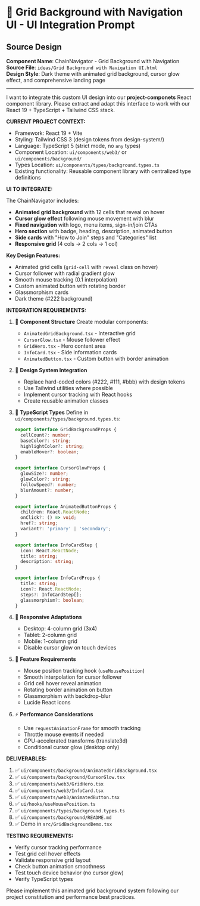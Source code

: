 # 🎯 Grid Background with Navigation UI - UI Integration Prompt

## Source Design
**Component Name**: ChainNavigator - Grid Background with Navigation  
**Source File**: `ideas/Grid Background with Navigation UI.html`  
**Design Style**: Dark theme with animated grid background, cursor glow effect, and comprehensive landing page

---

I want to integrate this custom UI design into our **project-componets** React component library. Please extract and adapt this interface to work with our React 19 + TypeScript + Tailwind CSS stack.

**CURRENT PROJECT CONTEXT:**
- Framework: React 19 + Vite
- Styling: Tailwind CSS 3 (design tokens from design-system/)
- Language: TypeScript 5 (strict mode, no `any` types)
- Component Location: `ui/components/web3/` or `ui/components/background/`
- Types Location: `ui/components/types/background.types.ts`
- Existing functionality: Reusable component library with centralized type definitions

**UI TO INTEGRATE:**

The ChainNavigator includes:
- **Animated grid background** with 12 cells that reveal on hover
- **Cursor glow effect** following mouse movement with blur
- **Fixed navigation** with logo, menu items, sign-in/join CTAs
- **Hero section** with badge, heading, description, animated button
- **Side cards** with "How to Join" steps and "Categories" list
- **Responsive grid** (4 cols → 2 cols → 1 col)

**Key Design Features:**
- Animated grid cells (`grid-cell` with `reveal` class on hover)
- Cursor follower with radial gradient glow
- Smooth mouse tracking (0.1 interpolation)
- Custom animated button with rotating border
- Glassmorphism cards
- Dark theme (#222 background)

**INTEGRATION REQUIREMENTS:**

1. 🔄 **Component Structure**
   Create modular components:
   - `AnimatedGridBackground.tsx` - Interactive grid
   - `CursorGlow.tsx` - Mouse follower effect
   - `GridHero.tsx` - Hero content area
   - `InfoCard.tsx` - Side information cards
   - `AnimatedButton.tsx` - Custom button with border animation

2. 🎨 **Design System Integration**
   - Replace hard-coded colors (#222, #111, #bbb) with design tokens
   - Use Tailwind utilities where possible
   - Implement cursor tracking with React hooks
   - Create reusable animation classes

3. 🔧 **TypeScript Types**
   Define in `ui/components/types/background.types.ts`:
   ```typescript
   export interface GridBackgroundProps {
     cellCount?: number;
     baseColor?: string;
     highlightColor?: string;
     enableHover?: boolean;
   }
   
   export interface CursorGlowProps {
     glowSize?: number;
     glowColor?: string;
     followSpeed?: number;
     blurAmount?: number;
   }
   
   export interface AnimatedButtonProps {
     children: React.ReactNode;
     onClick?: () => void;
     href?: string;
     variant?: 'primary' | 'secondary';
   }
   
   export interface InfoCardStep {
     icon: React.ReactNode;
     title: string;
     description: string;
   }
   
   export interface InfoCardProps {
     title: string;
     icon?: React.ReactNode;
     steps?: InfoCardStep[];
     glassmorphism?: boolean;
   }
   ```

4. 📱 **Responsive Adaptations**
   - Desktop: 4-column grid (3x4)
   - Tablet: 2-column grid
   - Mobile: 1-column grid
   - Disable cursor glow on touch devices

5. 🎯 **Feature Requirements**
   - Mouse position tracking hook (`useMousePosition`)
   - Smooth interpolation for cursor follower
   - Grid cell hover reveal animation
   - Rotating border animation on button
   - Glassmorphism with backdrop-blur
   - Lucide React icons

6. ⚡ **Performance Considerations**
   - Use `requestAnimationFrame` for smooth tracking
   - Throttle mouse events if needed
   - GPU-accelerated transforms (translate3d)
   - Conditional cursor glow (desktop only)

**DELIVERABLES:**
1. ✅ `ui/components/background/AnimatedGridBackground.tsx`
2. ✅ `ui/components/background/CursorGlow.tsx`
3. ✅ `ui/components/web3/GridHero.tsx`
4. ✅ `ui/components/web3/InfoCard.tsx`
5. ✅ `ui/components/web3/AnimatedButton.tsx`
6. ✅ `ui/hooks/useMousePosition.ts`
7. ✅ `ui/components/types/background.types.ts`
8. ✅ `ui/components/background/README.md`
9. ✅ Demo in `src/GridBackgroundDemo.tsx`

**TESTING REQUIREMENTS:**
- Verify cursor tracking performance
- Test grid cell hover effects
- Validate responsive grid layout
- Check button animation smoothness
- Test touch device behavior (no cursor glow)
- Verify TypeScript types

Please implement this animated grid background system following our project constitution and performance best practices.
